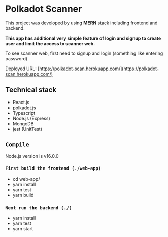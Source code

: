 # Polkadot Scanner

This project was developed by using **MERN** stack including frontend and backend.

**This app has additional very simple feature of login and signup to create user and limit the access to scanner web.**

To see scanner web, first need to signup and login (something like entering password)

Deployed URL: [https://polkadot-scan.herokuapp.com/](https://polkadot-scan.herokuapp.com/)

## Technical stack

- React.js
- polkadot.js
- Typescript
- Node.js (Express)
- MongoDB
- jest (UnitTest)

## `Compile`

Node.js version is v16.0.0

### `First build the frontend (./web-app)`

- cd web-app/
- yarn install
- yarn test
- yarn build

### `Next run the backend (./)`

- yarn install
- yarn test
- yarn start
